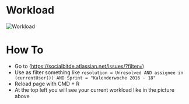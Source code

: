# Workload

![Workload](https://raw.githubusercontent.com/maluramichael/userscripts/master/Workload/screenshot.png)

# How To

* Go to (https://socialbitde.atlassian.net/issues/?filter=)
* Use as filter something like ```resolution = Unresolved AND assignee in (currentUser()) AND Sprint = "Kalenderwoche 2016 - 18"```
* Reload page with CMD + R
* At the top left you will see your current workload like in the picture above
